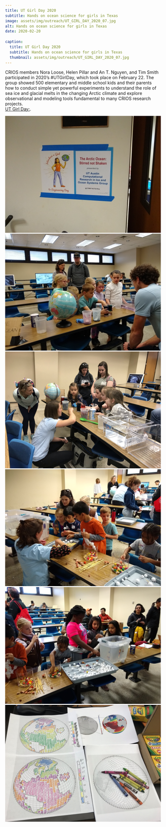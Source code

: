 ```yaml
---
title: UT Girl Day 2020
subtitle: Hands on ocean science for girls in Texas
image: assets/img/outreach/UT_GIRL_DAY_2020_07.jpg
alt: Hands on ocean science for girls in Texas
date: 2020-02-20

caption:
  title: UT Girl Day 2020
  subtitle: Hands on ocean science for girls in Texas
  thumbnail: assets/img/outreach/UT_GIRL_DAY_2020_07.jpg
---
```

CRIOS members Nora Loose, Helen Pillar and An T. Nguyen, and Tim Smith participated in 2020’s #UTGirlDay, which took place on February 22. The group showed 500 elementary and middle school kids and their parents how to conduct simple yet powerful experiments to understand the role of sea ice and glacial melts in the changing Arctic climate and explore observational and modeling tools fundamental to many CRIOS research projects.
<br>
[UT Girl Day:](https://girlday.utexas.edu/).


<img class="img-fluid" src="assets/img/outreach/UT_GIRL_DAY_2020_01.jpg">

<img class="img-fluid" src="assets/img/outreach/UT_GIRL_DAY_2020_02.jpg">

<img class="img-fluid" src="assets/img/outreach/UT_GIRL_DAY_2020_Cover.JPG">

<img class="img-fluid" src="assets/img/outreach/UT_GIRL_DAY_2020_04.jpg">

<img class="img-fluid" src="assets/img/outreach/UT_GIRL_DAY_2020_05.jpg">

<img class="img-fluid" src="assets/img/outreach/UT_GIRL_DAY_2020_06.JPG">


